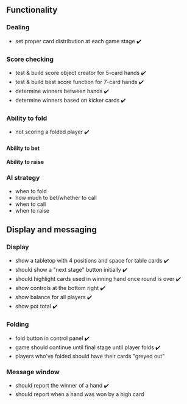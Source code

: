 ## Functionality

### Dealing

- set proper card distribution at each game stage ✔️

### Score checking

- test & build score object creator for 5-card hands ✔️
- test & build best score function for 7-card hands ✔️
- determine winners between hands ✔️
- determine winners based on kicker cards ✔️

### Ability to fold

- not scoring a folded player ✔️

#### Ability to bet

#### Ability to raise

### AI strategy

- when to fold
- how much to bet/whether to call
- when to call
- when to raise

## Display and messaging

### Display

- show a tabletop with 4 positions and space for table cards ✔️
- should show a "next stage" button initially ✔️
- should highlight cards used in winning hand once round is over ✔️
- show controls at the bottom right ✔️
- show balance for all players ✔️
- show pot total ✔️

### Folding

- fold button in control panel ✔️
- game should continue until final stage until player folds ✔️
- players who've folded should have their cards "greyed out"

### Message window

- should report the winner of a hand ✔️
- should report when a hand was won by a high card
